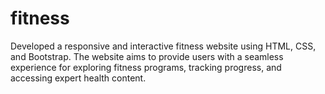 # fitness

Developed a responsive and interactive fitness website using HTML, CSS, and Bootstrap. The website aims to provide users with a seamless experience for exploring fitness programs, tracking progress, and accessing expert health content.
